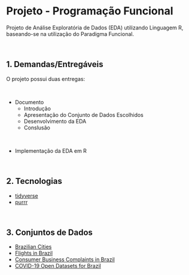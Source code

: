 # Projeto - Programação Funcional
Projeto de Análise Exploratória de Dados (EDA) utilizando Linguagem R, baseando-se na utilização do Paradigma Funcional.

<br>

## 1. Demandas/Entregáveis

O projeto possui duas entregas:

<br>

- Documento
  - Introdução
  - Apresentação do Conjunto de Dados Escolhidos
  - Desenvolvimento da EDA
  - Conslusão

<br>

- Implementação da EDA em R

<br>

## 2. Tecnologias
- [tidyverse](https://www.tidyverse.org)
- [purrr](https://purrr.tidyverse.org)

<br>

## 3. Conjuntos de Dados

- [Brazilian Cities](https://www.kaggle.com/crisparada/brazilian-cities)
- [Flights in Brazil](https://www.kaggle.com/ramirobentes/flights-in-brazil)
- [Consumer Business Complaints in Brazil](https://www.kaggle.com/gerosa/procon)
- [COVID-19 Open Datasets for Brazil](https://www.kaggle.com/cprete/covid19-open-datasets-for-brazil)

